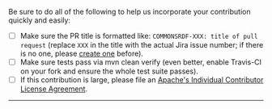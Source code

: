 Be sure to do all of the following to help us incorporate your contribution quickly and easily:

 - [ ] Make sure the PR title is formatted like: `COMMONSRDF-XXX: title of pull request`
   (replace `XXX` in the title with the actual Jira issue number; if there is no one,
   please [create one](https://issues.apache.org/jira/browse/COMMONSRDF) before).
 - [ ] Make sure tests pass via mvn clean verify (even better, enable Travis-CI on your
   fork and ensure the whole test suite passes).
 - [ ] If this contribution is large, please file an 
   [Apache's Individual Contributor License Agreement](https://www.apache.org/licenses/icla.txt).

---

